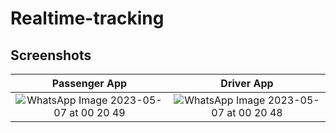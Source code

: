 # Realtime-tracking

## Screenshots
Passenger App                                                   |  Driver App
:--------------------------------------------------------------:|:-----------------------------------------------------------------------:
![WhatsApp Image 2023-05-07 at 00 20 49](https://user-images.githubusercontent.com/98480075/236647087-05d27c95-7dd8-4f82-a174-41143b84413e.jpeg) | ![WhatsApp Image 2023-05-07 at 00 20 48](https://user-images.githubusercontent.com/98480075/236647114-f4b61ec9-82bf-458d-9028-2356078079db.jpeg)
